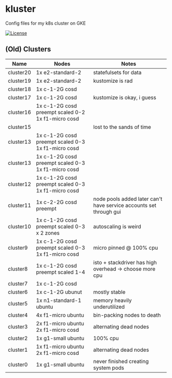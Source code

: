 # kluster

Config files for my k8s cluster on GKE

[![License](https://img.shields.io/github/license/seankhliao/kluster.svg?style=for-the-badge&maxAge=31536000)](LICENSE)

## (Old) Clusters

| Name      | Nodes                                                   | Notes                                                              |
| --------- | ------------------------------------------------------- | ------------------------------------------------------------------ |
| cluster20 | 1x e2-standard-2                                        | statefulsets for data                                              |
| cluster19 | 1x e2-standard-2                                        | kustomize is rad                                                   |
| cluster18 | 1x c-1-2G cosd                                          |
| cluster17 | 1x c-1-2G cosd                                          | kustomize is okay, i guess                                         |
| cluster16 | 1x c-1-2G cosd preempt scaled 0-2 <br> 1x f1-micro cosd |                                                                    |
| cluster15 |                                                         | lost to the sands of time                                          |
| cluster13 | 1x c-1-2G cosd preempt scaled 0-3 <br> 1x f1-micro cosd |                                                                    |
| cluster13 | 1x c-1-2G cosd preempt scaled 0-3 <br> 1x f1-micro cosd |                                                                    |
| cluster12 | 1x c-1-2G cosd preempt scaled 0-3 <br> 1x f1-micro cosd |                                                                    |
| cluster11 | 1x c-2-2G cosd preempt                                  | node pools added later can't have service accounts set through gui |
| cluster10 | 1x c-1-2G cosd preempt scaled 0-3 x 2 zones             | autoscaling is weird                                               |
| cluster9  | 1x c-1-2G cosd preempt scaled 0-3 <br> 1x f1-micro cosd | micro pinned @ 100% cpu                                            |
| cluster8  | 1x c-1-2G cosd preempt scaled 1-4                       | isto + stackdriver has high overhead -> choose more cpu            |
| cluster7  | 1x c-1-2G cosd                                          |                                                                    |
| cluster6  | 1x c-1-2G ubunut                                        | mostly stable                                                      |
| cluster5  | 1x n1-standard-1 ubuntu                                 | memory heavily underutilized                                       |
| cluster4  | 4x f1-micro ubuntu                                      | bin-packing nodes to death                                         |
| cluster3  | 2x f1-micro ubuntu <br /> 2x f1-micro cosd              | alternating dead nodes                                             |
| cluster2  | 1x g1-small ubuntu                                      | 100% cpu                                                           |
| cluster1  | 1x f1-micro ubuntu <br /> 2x f1-micro cosd              | alternating dead nodes                                             |
| cluster0  | 1x g1-small ubuntu                                      | never finished creating system pods                                |
